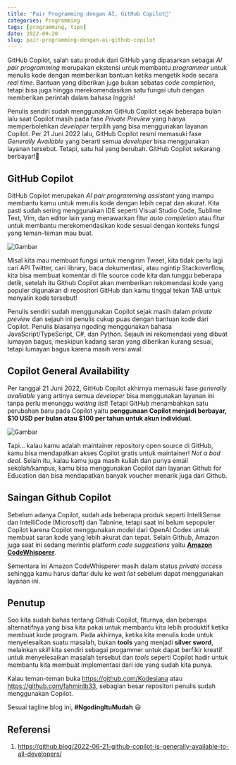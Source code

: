 ```yaml
---
title: 'Pair Programming dengan AI, GitHub Copilot🤩'
categories: Programming
tags: [programming, tips]
date: 2022-09-20
slug: pair-programming-dengan-ai-github-copilot
---
```


GitHub Copilot, salah satu produk dari GitHub yang dipasarkan sebagai *AI pair programming* merupakan ekstensi untuk
membantu *programmer* untuk menulis kode dengan memberikan bantuan ketika mengetik kode secara *real time*. Bantuan yang
diberikan juga bukan sebatas *code completion*, tetapi bisa juga hingga merekomendasikan satu fungsi utuh dengan
memberikan perintah dalam bahasa Inggris!

Penulis sendiri sudah menggunakan GitHub Copilot sejak beberapa bulan lalu saat Copilot masih pada fase *Private
Preview* yang hanya memperbolehkan *developer* terpilih yang bisa menggunakan layanan Copilot. Per 21 Juni 2022 lalu,
GitHub Copilot resmi memasuki fase *Generally Available* yang berarti semua *developer* bisa menggunakan layanan
tersebut. Tetapi, satu hal yang berubah. GitHub Copilot sekarang berbayar!💸

## GitHub Copilot

GitHub Copilot merupakan *AI pair programming assistant* yang mampu membantu kamu untuk menulis kode dengan lebih cepat
dan akurat. Kita pasti sudah sering menggunakan IDE seperti Visual Studio Code, Sublime Text, Vim, dan editor lain yang
menawarkan fitur *auto completion* atau fitur untuk membantu merekomendasikan kode sesuai dengan konteks fungsi yang
teman-teman mau buat.

![Gambar](https://media.tenor.com/94LdyB8SsFMAAAAd/github-github-copilot.gif)

Misal kita mau membuat fungsi untuk mengirim Tweet, kita tidak perlu lagi cari API Twitter, cari library, baca
dokumentasi, atau ngintip Stackoverflow, kita bisa membuat komentar di file source code kita dan tunggu beberapa detik,
setelah itu Github Copilot akan memberikan rekomendasi kode yang populer digunakan di repositori GitHub dan kamu tinggal
tekan TAB untuk menyalin kode tersebut!

Penulis sendiri sudah menggunakan Copilot sejak masih dalam *private preview* dan sejauh ini penulis cukup puas dengan
bantuan kode dari Copilot. Penulis biasanya ngoding menggunakan bahasa JavaScript/TypeScript, C#, dan Python. Sejauh ini
rekomendasi yang dibuat lumayan bagus, meskipun kadang saran yang diberikan kurang sesuai, tetapi lumayan bagus karena
masih versi awal.

## Copilot General Availability

Per tanggal 21 Juni 2022, GitHub Copilot akhirnya memasuki fase *generally availiable* yang artinya semua *developer*
bisa menggunakan layanan ini tanpa perlu menunggu *waiting list*! Tetapi GitHub menambahkan satu perubahan baru pada
Copilot yaitu **penggunaan Copilot menjadi berbayar, $10 USD per bulan atau $100 per tahun untuk akun individual**.

![Gambar](https://media.giphy.com/media/ckGndVa23sCk9pae4l/giphy.gif)

Tapi... kalau kamu adalah maintainer repository open source di GitHub, kamu bisa mendapatkan akses Copilot gratis untuk
maintainer! *Not a bad deal*. Selain itu, kalau kamu juga masih kuliah dan punya email sekolah/kampus, kamu bisa
menggunakan Copilot dari layanan Github for Education dan bisa mendapatkan banyak voucher menarik juga dari Github.

## Saingan Github Copilot

Sebelum adanya Copilot, sudah ada beberapa produk seperti IntelliSense dan IntelliCode (Microsoft) dan Tabnine, tetapi
saat ini belum sepopuler Copilot karena Copilot menggunakan model dari OpenAI Codex untuk membuat saran kode yang lebih
akurat dan tepat. Selain Github, Amazon juga saat ini sedang merintis platform *code suggestions* yaitu
[**Amazon CodeWhisperer**](https://aws.amazon.com/id/codewhisperer/).

Sementara ini Amazon CodeWhisperer masih dalam status *private access* sehingga kamu harus daftar dulu ke *wait list*
sebelum dapat menggunakan layanan ini.

## Penutup

Soo kita sudah bahas tentang Github Copilot, fiturnya, dan beberapa alternatifnya yang bisa kita pakai untuk membantu
kita lebih produktif ketika membuat kode program. Pada akhirnya, ketika kita menulis kode untuk menyelesaikan suatu
masalah, bukan **tools** yang menjadi **silver sword**, melainkan *skill* kita sendiri sebagai progammer untuk dapat
berfikir kreatif untuk menyelesaikan masalah tersebut dan *tools* seperti Copilot hadir untuk membantu kita membuat
implementasi dari ide yang sudah kita punya.

Kalau teman-teman buka <https://github.com/Kodesiana> atau <https://github.com/fahminlb33>, sebagian besar repositori
penulis sudah menggunakan Copilot.

Sesuai tagline blog ini, **#NgodingItuMudah** 😃

## Referensi

1. <https://github.blog/2022-06-21-github-copilot-is-generally-available-to-all-developers/>
